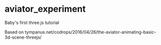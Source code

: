 # aviator_experiment
Baby's first three.js tutorial

Based on tympanus.net/codrops/2016/04/26/the-aviator-animating-basic-3d-scene-threejs/
